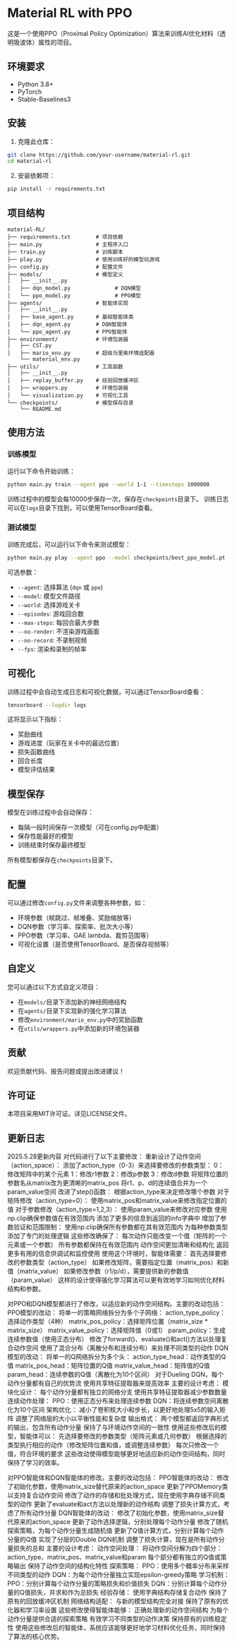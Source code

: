 # Material RL with PPO

这是一个使用PPO（Proximal Policy Optimization）算法来训练AI优化材料（透明吸波体）属性的项目。

## 环境要求

- Python 3.8+
- PyTorch
- Stable-Baselines3

## 安装

1. 克隆此仓库：

```bash
git clone https://github.com/your-username/material-rl.git
cd material-rl
```

2. 安装依赖项：

```bash
pip install -r requirements.txt
```

## 项目结构

```
material-RL/
├── requirements.txt        # 项目依赖
├── main.py                 # 主程序入口
├── train.py                # 训练脚本
├── play.py                 # 使用训练好的模型玩游戏
├── config.py               # 配置文件
├── models/                 # 模型定义
│   ├── __init__.py
│   ├── dqn_model.py              # DQN模型
│   └── ppo_model.py              # PPO模型
├── agents/                 # 智能体实现
│   ├── __init__.py
│   ├── base_agent.py       # 基础智能体类
│   ├── dqn_agent.py        # DQN智能体
│   └── ppo_agent.py        # PPO智能体
├── environment/            # 环境包装器
│   ├── CST.py
│   ├── mario_env.py        # 超级马里奥环境适配器
    └── material_env.py
├── utils/                  # 工具函数
│   ├── __init__.py
│   ├── replay_buffer.py    # 经验回放缓冲区
│   ├── wrappers.py         # 环境包装器
│   └── visualization.py    # 可视化工具
└── checkpoints/            # 模型保存目录
    └── README.md
```

## 使用方法

### 训练模型

运行以下命令开始训练：

```bash
python main.py train --agent ppo --world 1-1 --timesteps 1000000
```

训练过程中的模型会每10000步保存一次，保存在`checkpoints`目录下。
训练日志可以在`logs`目录下找到，可以使用TensorBoard查看。

### 测试模型

训练完成后，可以运行以下命令来测试模型：

```bash
python main.py play --agent ppo --model checkpoints/best_ppo_model.pt --world 1-1 --no-record
```

可选参数：
- `--agent`: 选择算法 (`dqn` 或 `ppo`)
- `--model`: 模型文件路径
- `--world`: 选择游戏关卡
- `--episodes`: 游戏回合数
- `--max-steps`: 每回合最大步数
- `--no-render`: 不渲染游戏画面
- `--no-record`: 不录制视频
- `--fps`: 渲染和录制的帧率

## 可视化

训练过程中会自动生成日志和可视化数据，可以通过TensorBoard查看：

```bash
tensorboard --logdir logs
```

这将显示以下指标：
- 奖励曲线
- 游戏进度（玩家在关卡中的最远位置）
- 损失函数曲线
- 回合长度
- 模型评估结果

## 模型保存

模型在训练过程中会自动保存：
- 每隔一段时间保存一次模型（可在config.py中配置）
- 保存性能最好的模型
- 训练结束时保存最终模型

所有模型都保存在`checkpoints`目录下。

## 配置

可以通过修改`config.py`文件来调整各种参数，如：
- 环境参数（帧跳过、帧堆叠、奖励缩放等）
- DQN参数（学习率、探索率、批次大小等）
- PPO参数（学习率、GAE lambda、裁剪范围等）
- 可视化设置（是否使用TensorBoard、是否保存视频等）

## 自定义

您可以通过以下方式自定义项目：
- 在`models/`目录下添加新的神经网络结构
- 在`agents/`目录下实现新的强化学习算法
- 修改`environment/mario_env.py`中的奖励函数
- 在`utils/wrappers.py`中添加新的环境包装器

## 贡献

欢迎贡献代码、报告问题或提出改进建议！

## 许可证

本项目采用MIT许可证。详见LICENSE文件。


## 更新日志
2025.5.28更新内容
对代码进行了以下主要修改：
重新设计了动作空间（action_space）：
添加了action_type（0-3）来选择要修改的参数类型：
0：修改矩阵中的某个元素
1：修改r1参数
2：修改p参数
3：修改d参数
将矩阵位置的参数名从matrix改为更清晰的matrix_pos
将r1、p、d的连续值合并为一个param_value空间
改进了step()函数：
根据action_type来决定修改哪个参数
对于矩阵修改（action_type=0）：
使用matrix_pos和matrix_value来修改指定位置的值
对于参数修改（action_type=1,2,3）：
使用param_value来修改对应参数
使用np.clip确保参数值在有效范围内
添加了更多的信息到返回的info字典中
增加了参数验证和范围限制：
使用np.clip确保所有参数都在其有效范围内
为每种参数类型添加了专门的处理逻辑
这些修改确保了：
每次动作只能改变一个值（矩阵的一个元素或一个参数）
所有参数都保持在有效范围内
动作空间更加清晰和结构化
返回更多有用的信息供调试和监控使用
使用这个环境时，智能体需要：
首先选择要修改的参数类型（action_type）
如果修改矩阵，需要指定位置（matrix_pos）和新值（matrix_value）
如果修改参数（r1/p/d），需要提供新的参数值（param_value）
这样的设计使得强化学习算法可以更有效地学习如何优化材料结构和参数。




对PPO和DQN模型都进行了修改，以适应新的动作空间结构。主要的改动包括：
PPO模型的改动：
将单一的策略网络拆分为多个子网络：
action_type_policy：选择动作类型（4种）
matrix_pos_policy：选择矩阵位置（matrix_size * matrix_size）
matrix_value_policy：选择矩阵值（0或1）
param_policy：生成连续参数值（使用正态分布）
修改了forward()、evaluate()和act()方法以处理复合动作空间
使用了混合分布（离散分布和连续分布）来处理不同类型的动作
DQN模型的改动：
将单一的Q网络拆分为多个头：
action_type_head：动作类型的Q值
matrix_pos_head：矩阵位置的Q值
matrix_value_head：矩阵值的Q值
param_head：连续参数的Q值（离散化为10个区间）
对于Dueling DQN，每个动作分量都有自己的优势流
使用共享特征提取器来提高效率
主要的设计考虑：
模块化设计：
每个动作分量都有独立的网络分支
使用共享特征提取器减少参数数量
连续动作处理：
PPO：使用正态分布来处理连续参数
DQN：将连续参数空间离散化为10个区间
架构优化：
减小了卷积核大小和步长，以更好地处理5x5的输入矩阵
调整了网络层的大小以平衡性能和复杂度
输出格式：
两个模型都返回字典形式的输出，包含所有动作分量
保持了与环境动作空间的一致性
使用这些修改后的模型，智能体可以：
先选择要修改的参数类型（矩阵元素或几何参数）
根据选择的类型执行相应的动作（修改矩阵位置和值，或调整连续参数）
每次只修改一个值，符合环境的要求
这些改动使得模型能够更好地适应新的动作空间结构，同时保持了学习的效率。


对PPO智能体和DQN智能体的修改。主要的改动包括：
PPO智能体的改动：
修改了初始化参数，使用matrix_size替代原来的action_space
更新了PPOMemory类以支持复合动作空间
修改了动作的存储和批处理方式，现在使用字典存储不同类型的动作
更新了evaluate和act方法以处理新的动作结构
调整了损失计算方式，考虑了所有动作分量
DQN智能体的改动：
修改了初始化参数，使用matrix_size替代原来的action_space
更新了动作选择逻辑，分别处理每个动作分量
修改了随机探索策略，为每个动作分量生成随机值
更新了Q值计算方式，分别计算每个动作分量的Q值
实现了分层的Double DQN机制
调整了损失计算，现在是所有动作分量损失的总和
主要的设计考虑：
动作空间处理：
将动作空间分解为四个部分：action_type、matrix_pos、matrix_value和param
每个部分都有独立的Q值或策略输出
保持了动作空间的结构化特性
探索策略：
PPO：使用多个概率分布来采样不同类型的动作
DQN：为每个动作分量独立实现epsilon-greedy策略
学习机制：
PPO：分别计算每个动作分量的策略损失和价值损失
DQN：分别计算每个动作分量的Q值损失，并求和作为总损失
经验存储：
使用字典结构存储复合动作
保持了原有的回放缓冲区机制
网络结构适配：
与新的模型结构完全对接
保持了原有的优化器和学习率设置
这些修改使得智能体能够：
正确处理新的动作空间结构
为每个动作分量提供合适的探索策略
有效学习不同类型的动作决策
保持原有的训练稳定性
使用这些修改后的智能体，系统应该能够更好地学习材料优化任务，同时保持了算法的核心优势。